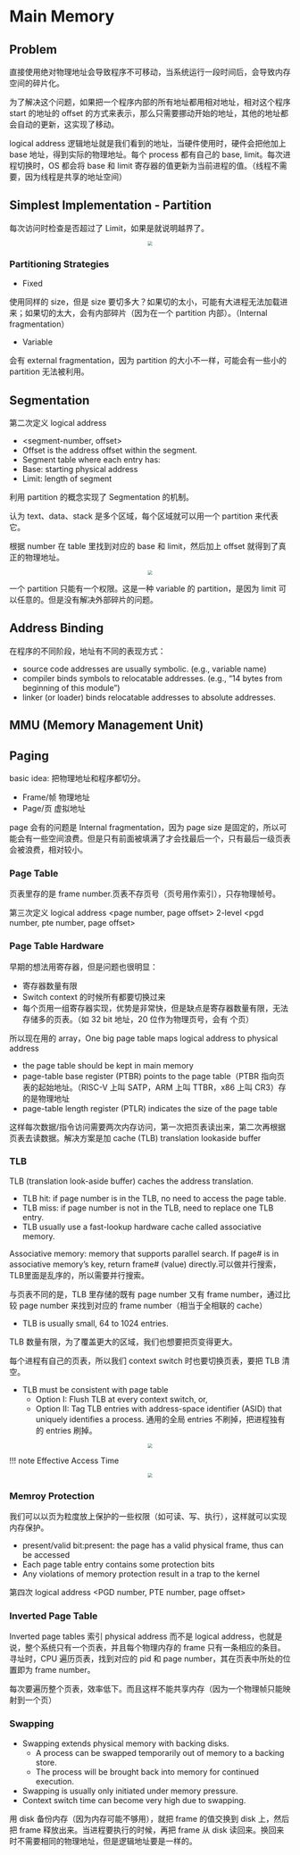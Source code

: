 # Main Memory

## Problem

直接使用绝对物理地址会导致程序不可移动，当系统运行一段时间后，会导致内存空间的碎片化。

为了解决这个问题，如果把一个程序内部的所有地址都用相对地址，相对这个程序 start 的地址的 offset 的方式来表示，那么只需要挪动开始的地址，其他的地址都会自动的更新，这实现了移动。

logical address 逻辑地址就是我们看到的地址，当硬件使用时，硬件会把他加上 base 地址，得到实际的物理地址。每个 process 都有自己的 base, limit。每次进程切换时，OS 都会将 base 和 limit 寄存器的值更新为当前进程的值。（线程不需要，因为线程是共享的地址空间）

## Simplest Implementation - Partition

每次访问时检查是否超过了 Limit，如果是就说明越界了。

<center>
    <img src="./figures/2024-11-05-14-43-59.png" style="zoom:50%;" />
</center>

### Partitioning Strategies

+ Fixed

使用同样的 size，但是 size 要切多大？如果切的太小，可能有大进程无法加载进来；如果切的太大，会有内部碎片（因为在一个 partition 内部）。（Internal fragmentation）

+ Variable  

会有 external fragmentation，因为 partition 的大小不一样，可能会有一些小的 partition 无法被利用。

## Segmentation

第二次定义 logical address 

+ <segment-number, offset>
+ Offset is the address offset within the segment.
+ Segment table where each entry has:
+ Base: starting physical address
+ Limit: length of segment

利用 partition 的概念实现了 Segmentation 的机制。

认为 text、data、stack 是多个区域，每个区域就可以用一个 partition 来代表它。

根据 number 在 table 里找到对应的 base 和 limit，然后加上 offset 就得到了真正的物理地址。

<center>
    <img src="./figures/2024-11-05-15-12-19.png" style="zoom:50%;" />
</center>

一个 partition 只能有一个权限。这是一种 variable 的 partition，是因为 limit 可以任意的。但是没有解决外部碎片的问题。

## Address Binding

在程序的不同阶段，地址有不同的表现方式：
+ source code addresses are usually symbolic. (e.g., variable name)
+ compiler binds symbols to relocatable addresses. (e.g., “14 bytes from beginning of this module”)
+ linker (or loader) binds relocatable addresses to absolute addresses.

## MMU (Memory Management Unit)

## Paging

basic idea: 把物理地址和程序都切分。

+ Frame/帧 物理地址
+ Page/页 虚拟地址

page 会有的问题是 Internal fragmentation，因为 page size 是固定的，所以可能会有一些空间浪费。但是只有前面被填满了才会找最后一个，只有最后一级页表会被浪费，相对较小。

### Page Table

页表里存的是 frame number.页表不存页号（页号用作索引），只存物理帧号。

第三次定义 logical address <page number, page offset>
2-level <pgd number, pte number, page offset>


### Page Table Hardware

早期的想法用寄存器，但是问题也很明显：
+ 寄存器数量有限
+ Switch context 的时候所有都要切换过来
+ 每个页用一组寄存器实现，优势是非常快，但是缺点是寄存器数量有限，无法存储多的页表。（如 32 bit 地址，20 位作为物理页号，会有 
 个页）

所以现在用的 array，One big page table maps logical address to physical address

+ the page table should be kept in main memory
+ page-table base register (PTBR) points to the page table（PTBR 指向页表的起始地址。（RISC-V 上叫 SATP，ARM 上叫 TTBR，x86 上叫 CR3）存的是物理地址
+ page-table length register (PTLR) indicates the size of the page table

这样每次数据/指令访问需要两次内存访问，第一次把页表读出来，第二次再根据页表去读数据。解决方案是加 cache (TLB) translation lookaside buffer

### TLB

TLB (translation look-aside buffer) caches the address translation.
+ TLB hit: if page number is in the TLB, no need to access the page table.
+ TLB miss: if page number is not in the TLB, need to replace one TLB entry.
+ TLB usually use a fast-lookup hardware cache called associative memory.

Associative memory: memory that supports parallel search. If page# is in associative memory’s key, return frame# (value) directly.可以做并行搜索，TLB里面是乱序的，所以需要并行搜索。

与页表不同的是，TLB 里存储的既有 page number 又有 frame number，通过比较 page number 来找到对应的 frame number（相当于全相联的 cache）

+ TLB is usually small, 64 to 1024 entries.

TLB 数量有限，为了覆盖更大的区域，我们也想要把页变得更大。

每个进程有自己的页表，所以我们 context switch 时也要切换页表，要把 TLB 清空。
+ TLB must be consistent with page table
  + Option I: Flush TLB at every context switch, or,
  + Option II: Tag TLB entries with address-space identifier (ASID) that uniquely identifies a process.
    通用的全局 entries 不刷掉，把进程独有的 entries 刷掉。

<center>
    <img src="./figures/2024-11-06-16-37-09.png" style="zoom:50%;" />
</center>

!!! note Effective Access Time
    <center>
        <img src="./figures/2024-11-06-16-39-00.png" style="zoom:50%;" />
    </center>

### Memroy Protection

我们可以以页为粒度放上保护的一些权限（如可读、写、执行），这样就可以实现内存保护。

+ present/valid bit:present: the page has a valid physical frame, thus can be accessed
+ Each page table entry contains some protection bits
+ Any violations of memory protection result in a trap to the kernel

第四次 logical address <PGD number, PTE number, page offset>


### Inverted Page Table

Inverted page tables 索引 physical address 而不是 logical address，也就是说，整个系统只有一个页表，并且每个物理内存的 frame 只有一条相应的条目。寻址时，CPU 遍历页表，找到对应的 pid 和 page number，其在页表中所处的位置即为 frame number。

每次要遍历整个页表，效率低下。而且这样不能共享内存（因为一个物理帧只能映射到一个页）

### Swapping

+ Swapping extends physical memory with backing disks.
  + A process can be swapped temporarily out of memory to a backing store.
  + The process will be brought back into memory for continued execution.
+ Swapping is usually only initiated under memory pressure.
+ Context switch time can become very high due to swapping.

用 disk 备份内存（因为内存可能不够用），就把 frame 的值交换到 disk 上，然后把 frame 释放出来。当进程要执行的时候，再把 frame 从 disk 读回来。换回来时不需要相同的物理地址，但是逻辑地址要是一样的。

